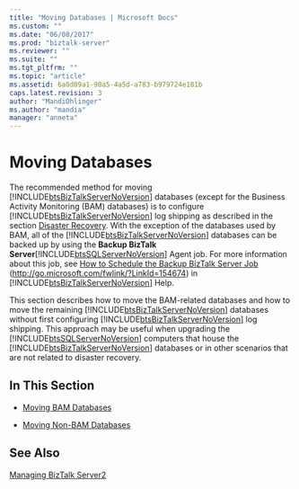```yaml
---
title: "Moving Databases | Microsoft Docs"
ms.custom: ""
ms.date: "06/08/2017"
ms.prod: "biztalk-server"
ms.reviewer: ""
ms.suite: ""
ms.tgt_pltfrm: ""
ms.topic: "article"
ms.assetid: 6a0d09a1-90a5-4a5d-a783-b979724e101b
caps.latest.revision: 3
author: "MandiOhlinger"
ms.author: "mandia"
manager: "anneta"
---
```

# Moving Databases
The recommended method for moving [!INCLUDE[btsBizTalkServerNoVersion](../includes/btsbiztalkservernoversion-md.md)] databases (except for the Business Activity Monitoring (BAM) databases) is to configure [!INCLUDE[btsBizTalkServerNoVersion](../includes/btsbiztalkservernoversion-md.md)] log shipping as described in the section [Disaster Recovery](../technical-guides/disaster-recovery.md). With the exception of the databases used by BAM, all of the [!INCLUDE[btsBizTalkServerNoVersion](../includes/btsbiztalkservernoversion-md.md)] databases can be backed up by using the **Backup BizTalk Server**[!INCLUDE[btsSQLServerNoVersion](../includes/btssqlservernoversion-md.md)] Agent job. For more information about this job, see [How to Schedule the Backup BizTalk Server Job](http://go.microsoft.com/fwlink/?LinkId=154674) (http://go.microsoft.com/fwlink/?LinkId=154674) in [!INCLUDE[btsBizTalkServerNoVersion](../includes/btsbiztalkservernoversion-md.md)] Help.  
  
 This section describes how to move the BAM-related databases and how to move the remaining [!INCLUDE[btsBizTalkServerNoVersion](../includes/btsbiztalkservernoversion-md.md)] databases without first configuring [!INCLUDE[btsBizTalkServerNoVersion](../includes/btsbiztalkservernoversion-md.md)] log shipping. This approach may be useful when upgrading the [!INCLUDE[btsSQLServerNoVersion](../includes/btssqlservernoversion-md.md)] computers that house the [!INCLUDE[btsBizTalkServerNoVersion](../includes/btsbiztalkservernoversion-md.md)] databases or in other scenarios that are not related to disaster recovery.  
  
## In This Section  
  
-   [Moving BAM Databases](../technical-guides/moving-bam-databases.md)  
  
-   [Moving Non-BAM Databases](../technical-guides/moving-non-bam-databases.md)  
  
## See Also  
 [Managing BizTalk Server2](../technical-guides/managing-biztalk-server2.md)